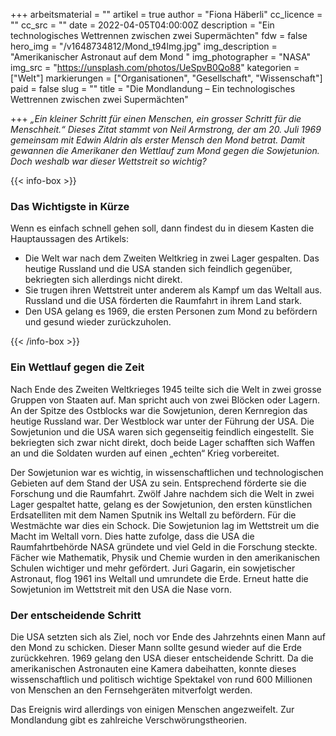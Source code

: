 +++
arbeitsmaterial = ""
artikel = true
author = "Fiona Häberli"
cc_licence = ""
cc_src = ""
date = 2022-04-05T04:00:00Z
description = "Ein technologisches Wettrennen zwischen zwei Supermächten"
fdw = false
hero_img = "/v1648734812/Mond_t94lmg.jpg"
img_description = "Amerikanischer Astronaut auf dem Mond "
img_photographer = "NASA"
img_src = "https://unsplash.com/photos/UeSpvB0Qo88"
kategorien = ["Welt"]
markierungen = ["Organisationen", "Gesellschaft", "Wissenschaft"]
paid = false
slug = ""
title = "Die Mondlandung – Ein technologisches Wettrennen zwischen zwei Supermächten"

+++
_„Ein kleiner Schritt für einen Menschen, ein grosser Schritt für die Menschheit.“ Dieses Zitat stammt von Neil Armstrong, der am 20. Juli 1969 gemeinsam mit Edwin Aldrin als erster Mensch den Mond betrat. Damit gewannen die Amerikaner den Wettlauf zum Mond gegen die Sowjetunion. Doch weshalb war dieser Wettstreit so wichtig?_

{{< info-box >}} <h3>Das Wichtigste in Kürze</h3>

<p>Wenn es einfach schnell gehen soll, dann findest du in diesem Kasten die Hauptaussagen des Artikels:</p>

<ul>

<li>Die Welt war nach dem Zweiten Weltkrieg in zwei Lager gespalten. Das heutige Russland und die USA standen sich feindlich gegenüber, bekriegten sich allerdings nicht direkt.</li>

<li>Sie trugen ihren Wettstreit unter anderem als Kampf um das Weltall aus. Russland und die USA förderten die Raumfahrt in ihrem Land stark.</li>

<li>Den USA gelang es 1969, die ersten Personen zum Mond zu befördern und gesund wieder zurückzuholen.</li>

</ul> {{< /info-box >}}

### Ein Wettlauf gegen die Zeit

Nach Ende des Zweiten Weltkrieges 1945 teilte sich die Welt in zwei grosse Gruppen von Staaten auf. Man spricht auch von zwei Blöcken oder Lagern. An der Spitze des Ostblocks war die Sowjetunion, deren Kernregion das heutige Russland war. Der Westblock war unter der Führung der USA. Die Sowjetunion und die USA waren sich gegenseitig feindlich eingestellt. Sie bekriegten sich zwar nicht direkt, doch beide Lager schafften sich Waffen an und die Soldaten wurden auf einen „echten“ Krieg vorbereitet.

Der Sowjetunion war es wichtig, in wissenschaftlichen und technologischen Gebieten auf dem Stand der USA zu sein. Entsprechend förderte sie die Forschung und die Raumfahrt. Zwölf Jahre nachdem sich die Welt in zwei Lager gespaltet hatte, gelang es der Sowjetunion, den ersten künstlichen Erdsatelliten mit dem Namen Sputnik ins Weltall zu befördern. Für die Westmächte war dies ein Schock. Die Sowjetunion lag im Wettstreit um die Macht im Weltall vorn. Dies hatte zufolge, dass die USA die Raumfahrtbehörde NASA gründete und viel Geld in die Forschung steckte. Fächer wie Mathematik, Physik und Chemie wurden in den amerikanischen Schulen wichtiger und mehr gefördert. Juri Gagarin, ein sowjetischer Astronaut, flog 1961 ins Weltall und umrundete die Erde. Erneut hatte die Sowjetunion im Wettstreit mit den USA die Nase vorn.

### Der entscheidende Schritt

Die USA setzten sich als Ziel, noch vor Ende des Jahrzehnts einen Mann auf den Mond zu schicken. Dieser Mann sollte gesund wieder auf die Erde zurückkehren. 1969 gelang den USA dieser entscheidende Schritt. Da die amerikanischen Astronauten eine Kamera dabeihatten, konnte dieses wissenschaftlich und politisch wichtige Spektakel von rund 600 Millionen von Menschen an den Fernsehgeräten mitverfolgt werden.

Das Ereignis wird allerdings von einigen Menschen angezweifelt. Zur Mondlandung gibt es zahlreiche Verschwörungstheorien.